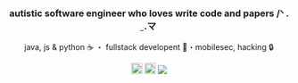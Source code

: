<div align="center">
  <h3>autistic software engineer who loves write code and papers /ᐠ .   ̫ .マ </h3>
  <p>java, js & python ☕️ ・ fullstack developent 📱・mobilesec, hacking 🔒</p>
  <a href="https://www.linkedin.com/in/xssrae" target="_blank">
    <img src="https://img.shields.io/static/v1?message=LinkedIn&logo=linkedin&label=&color=0077B5&logoColor=white&labelColor=&style=for-the-badge" height="20" alt="linkedin logo"/></a>
  <img src="https://img.shields.io/static/v1?message=xssrae&logo=discord&label=&color=7289DA&logoColor=white&labelColor=&style=for-the-badge" height="20" alt="discord logo"/>
  <a href="https://github.com/xssrae">
    <img src="https://img.shields.io/github/followers/xssrae?label=follow&style=social">
  </a>
</div>


